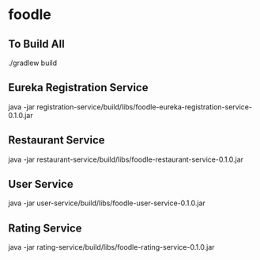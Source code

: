 # foodle

## To Build All
./gradlew build

## Eureka Registration Service
java -jar registration-service/build/libs/foodle-eureka-registration-service-0.1.0.jar

## Restaurant Service
java -jar restaurant-service/build/libs/foodle-restaurant-service-0.1.0.jar

## User Service
java -jar user-service/build/libs/foodle-user-service-0.1.0.jar

## Rating Service
java -jar rating-service/build/libs/foodle-rating-service-0.1.0.jar

